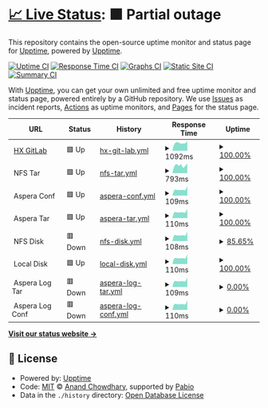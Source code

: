 # [📈 Live Status](https://fwten.github.io/hxgl-upptime): <!--live status--> **🟧 Partial outage**

This repository contains the open-source uptime monitor and status page for [Upptime](https://upptime.js.org), powered by [Upptime](https://github.com/upptime/upptime).

[![Uptime CI](https://github.com/fwten/hxgl-upptime/workflows/Uptime%20CI/badge.svg)](https://github.com/fwten/hxgl-upptime/actions?query=workflow%3A%22Uptime+CI%22)
[![Response Time CI](https://github.com/fwten/hxgl-upptime/workflows/Response%20Time%20CI/badge.svg)](https://github.com/fwten/hxgl-upptime/actions?query=workflow%3A%22Response+Time+CI%22)
[![Graphs CI](https://github.com/fwten/hxgl-upptime/workflows/Graphs%20CI/badge.svg)](https://github.com/fwten/hxgl-upptime/actions?query=workflow%3A%22Graphs+CI%22)
[![Static Site CI](https://github.com/fwten/hxgl-upptime/workflows/Static%20Site%20CI/badge.svg)](https://github.com/fwten/hxgl-upptime/actions?query=workflow%3A%22Static+Site+CI%22)
[![Summary CI](https://github.com/fwten/hxgl-upptime/workflows/Summary%20CI/badge.svg)](https://github.com/fwten/hxgl-upptime/actions?query=workflow%3A%22Summary+CI%22)

With [Upptime](https://upptime.js.org), you can get your own unlimited and free uptime monitor and status page, powered entirely by a GitHub repository. We use [Issues](https://github.com/upptime/upptime/issues) as incident reports, [Actions](https://github.com/fwten/hxgl-upptime/actions) as uptime monitors, and [Pages](https://upptime.github.io/upptime) for the status page.

<!--start: status pages-->
<!-- This summary is generated by Upptime (https://github.com/upptime/upptime) -->
<!-- Do not edit this manually, your changes will be overwritten -->
<!-- prettier-ignore -->
| URL | Status | History | Response Time | Uptime |
| --- | ------ | ------- | ------------- | ------ |
| <img alt="" src="https://icons.duckduckgo.com/ip3/healthx-gitlab.bihealth.org.ico" height="13"> [HX GitLab](https://healthx-gitlab.bihealth.org/) | 🟩 Up | [hx-git-lab.yml](https://github.com/fwten/hxgl-upptime/commits/HEAD/history/hx-git-lab.yml) | <details><summary><img alt="Response time graph" src="./graphs/hx-git-lab/response-time-week.png" height="20"> 1092ms</summary><br><a href="https://fwten.github.io/hxgl-upptime/history/hx-git-lab"><img alt="Response time 1252" src="https://img.shields.io/endpoint?url=https%3A%2F%2Fraw.githubusercontent.com%2Ffwten%2Fhxgl-upptime%2FHEAD%2Fapi%2Fhx-git-lab%2Fresponse-time.json"></a><br><a href="https://fwten.github.io/hxgl-upptime/history/hx-git-lab"><img alt="24-hour response time 1026" src="https://img.shields.io/endpoint?url=https%3A%2F%2Fraw.githubusercontent.com%2Ffwten%2Fhxgl-upptime%2FHEAD%2Fapi%2Fhx-git-lab%2Fresponse-time-day.json"></a><br><a href="https://fwten.github.io/hxgl-upptime/history/hx-git-lab"><img alt="7-day response time 1092" src="https://img.shields.io/endpoint?url=https%3A%2F%2Fraw.githubusercontent.com%2Ffwten%2Fhxgl-upptime%2FHEAD%2Fapi%2Fhx-git-lab%2Fresponse-time-week.json"></a><br><a href="https://fwten.github.io/hxgl-upptime/history/hx-git-lab"><img alt="30-day response time 1181" src="https://img.shields.io/endpoint?url=https%3A%2F%2Fraw.githubusercontent.com%2Ffwten%2Fhxgl-upptime%2FHEAD%2Fapi%2Fhx-git-lab%2Fresponse-time-month.json"></a><br><a href="https://fwten.github.io/hxgl-upptime/history/hx-git-lab"><img alt="1-year response time 1252" src="https://img.shields.io/endpoint?url=https%3A%2F%2Fraw.githubusercontent.com%2Ffwten%2Fhxgl-upptime%2FHEAD%2Fapi%2Fhx-git-lab%2Fresponse-time-year.json"></a></details> | <details><summary><a href="https://fwten.github.io/hxgl-upptime/history/hx-git-lab">100.00%</a></summary><a href="https://fwten.github.io/hxgl-upptime/history/hx-git-lab"><img alt="All-time uptime 93.01%" src="https://img.shields.io/endpoint?url=https%3A%2F%2Fraw.githubusercontent.com%2Ffwten%2Fhxgl-upptime%2FHEAD%2Fapi%2Fhx-git-lab%2Fuptime.json"></a><br><a href="https://fwten.github.io/hxgl-upptime/history/hx-git-lab"><img alt="24-hour uptime 100.00%" src="https://img.shields.io/endpoint?url=https%3A%2F%2Fraw.githubusercontent.com%2Ffwten%2Fhxgl-upptime%2FHEAD%2Fapi%2Fhx-git-lab%2Fuptime-day.json"></a><br><a href="https://fwten.github.io/hxgl-upptime/history/hx-git-lab"><img alt="7-day uptime 100.00%" src="https://img.shields.io/endpoint?url=https%3A%2F%2Fraw.githubusercontent.com%2Ffwten%2Fhxgl-upptime%2FHEAD%2Fapi%2Fhx-git-lab%2Fuptime-week.json"></a><br><a href="https://fwten.github.io/hxgl-upptime/history/hx-git-lab"><img alt="30-day uptime 100.00%" src="https://img.shields.io/endpoint?url=https%3A%2F%2Fraw.githubusercontent.com%2Ffwten%2Fhxgl-upptime%2FHEAD%2Fapi%2Fhx-git-lab%2Fuptime-month.json"></a><br><a href="https://fwten.github.io/hxgl-upptime/history/hx-git-lab"><img alt="1-year uptime 93.01%" src="https://img.shields.io/endpoint?url=https%3A%2F%2Fraw.githubusercontent.com%2Ffwten%2Fhxgl-upptime%2FHEAD%2Fapi%2Fhx-git-lab%2Fuptime-year.json"></a></details>
| <img alt="" src="https://icons.duckduckgo.com/ip3/$hx_status_page.ico" height="13"> NFS Tar | 🟩 Up | [nfs-tar.yml](https://github.com/fwten/hxgl-upptime/commits/HEAD/history/nfs-tar.yml) | <details><summary><img alt="Response time graph" src="./graphs/nfs-tar/response-time-week.png" height="20"> 793ms</summary><br><a href="https://fwten.github.io/hxgl-upptime/history/nfs-tar"><img alt="Response time 848" src="https://img.shields.io/endpoint?url=https%3A%2F%2Fraw.githubusercontent.com%2Ffwten%2Fhxgl-upptime%2FHEAD%2Fapi%2Fnfs-tar%2Fresponse-time.json"></a><br><a href="https://fwten.github.io/hxgl-upptime/history/nfs-tar"><img alt="24-hour response time 875" src="https://img.shields.io/endpoint?url=https%3A%2F%2Fraw.githubusercontent.com%2Ffwten%2Fhxgl-upptime%2FHEAD%2Fapi%2Fnfs-tar%2Fresponse-time-day.json"></a><br><a href="https://fwten.github.io/hxgl-upptime/history/nfs-tar"><img alt="7-day response time 793" src="https://img.shields.io/endpoint?url=https%3A%2F%2Fraw.githubusercontent.com%2Ffwten%2Fhxgl-upptime%2FHEAD%2Fapi%2Fnfs-tar%2Fresponse-time-week.json"></a><br><a href="https://fwten.github.io/hxgl-upptime/history/nfs-tar"><img alt="30-day response time 815" src="https://img.shields.io/endpoint?url=https%3A%2F%2Fraw.githubusercontent.com%2Ffwten%2Fhxgl-upptime%2FHEAD%2Fapi%2Fnfs-tar%2Fresponse-time-month.json"></a><br><a href="https://fwten.github.io/hxgl-upptime/history/nfs-tar"><img alt="1-year response time 848" src="https://img.shields.io/endpoint?url=https%3A%2F%2Fraw.githubusercontent.com%2Ffwten%2Fhxgl-upptime%2FHEAD%2Fapi%2Fnfs-tar%2Fresponse-time-year.json"></a></details> | <details><summary><a href="https://fwten.github.io/hxgl-upptime/history/nfs-tar">100.00%</a></summary><a href="https://fwten.github.io/hxgl-upptime/history/nfs-tar"><img alt="All-time uptime 91.26%" src="https://img.shields.io/endpoint?url=https%3A%2F%2Fraw.githubusercontent.com%2Ffwten%2Fhxgl-upptime%2FHEAD%2Fapi%2Fnfs-tar%2Fuptime.json"></a><br><a href="https://fwten.github.io/hxgl-upptime/history/nfs-tar"><img alt="24-hour uptime 100.00%" src="https://img.shields.io/endpoint?url=https%3A%2F%2Fraw.githubusercontent.com%2Ffwten%2Fhxgl-upptime%2FHEAD%2Fapi%2Fnfs-tar%2Fuptime-day.json"></a><br><a href="https://fwten.github.io/hxgl-upptime/history/nfs-tar"><img alt="7-day uptime 100.00%" src="https://img.shields.io/endpoint?url=https%3A%2F%2Fraw.githubusercontent.com%2Ffwten%2Fhxgl-upptime%2FHEAD%2Fapi%2Fnfs-tar%2Fuptime-week.json"></a><br><a href="https://fwten.github.io/hxgl-upptime/history/nfs-tar"><img alt="30-day uptime 100.00%" src="https://img.shields.io/endpoint?url=https%3A%2F%2Fraw.githubusercontent.com%2Ffwten%2Fhxgl-upptime%2FHEAD%2Fapi%2Fnfs-tar%2Fuptime-month.json"></a><br><a href="https://fwten.github.io/hxgl-upptime/history/nfs-tar"><img alt="1-year uptime 91.26%" src="https://img.shields.io/endpoint?url=https%3A%2F%2Fraw.githubusercontent.com%2Ffwten%2Fhxgl-upptime%2FHEAD%2Fapi%2Fnfs-tar%2Fuptime-year.json"></a></details>
| <img alt="" src="https://icons.duckduckgo.com/ip3/$hx_status_page.ico" height="13"> Aspera Conf | 🟩 Up | [aspera-conf.yml](https://github.com/fwten/hxgl-upptime/commits/HEAD/history/aspera-conf.yml) | <details><summary><img alt="Response time graph" src="./graphs/aspera-conf/response-time-week.png" height="20"> 109ms</summary><br><a href="https://fwten.github.io/hxgl-upptime/history/aspera-conf"><img alt="Response time 124" src="https://img.shields.io/endpoint?url=https%3A%2F%2Fraw.githubusercontent.com%2Ffwten%2Fhxgl-upptime%2FHEAD%2Fapi%2Faspera-conf%2Fresponse-time.json"></a><br><a href="https://fwten.github.io/hxgl-upptime/history/aspera-conf"><img alt="24-hour response time 98" src="https://img.shields.io/endpoint?url=https%3A%2F%2Fraw.githubusercontent.com%2Ffwten%2Fhxgl-upptime%2FHEAD%2Fapi%2Faspera-conf%2Fresponse-time-day.json"></a><br><a href="https://fwten.github.io/hxgl-upptime/history/aspera-conf"><img alt="7-day response time 109" src="https://img.shields.io/endpoint?url=https%3A%2F%2Fraw.githubusercontent.com%2Ffwten%2Fhxgl-upptime%2FHEAD%2Fapi%2Faspera-conf%2Fresponse-time-week.json"></a><br><a href="https://fwten.github.io/hxgl-upptime/history/aspera-conf"><img alt="30-day response time 118" src="https://img.shields.io/endpoint?url=https%3A%2F%2Fraw.githubusercontent.com%2Ffwten%2Fhxgl-upptime%2FHEAD%2Fapi%2Faspera-conf%2Fresponse-time-month.json"></a><br><a href="https://fwten.github.io/hxgl-upptime/history/aspera-conf"><img alt="1-year response time 124" src="https://img.shields.io/endpoint?url=https%3A%2F%2Fraw.githubusercontent.com%2Ffwten%2Fhxgl-upptime%2FHEAD%2Fapi%2Faspera-conf%2Fresponse-time-year.json"></a></details> | <details><summary><a href="https://fwten.github.io/hxgl-upptime/history/aspera-conf">100.00%</a></summary><a href="https://fwten.github.io/hxgl-upptime/history/aspera-conf"><img alt="All-time uptime 91.94%" src="https://img.shields.io/endpoint?url=https%3A%2F%2Fraw.githubusercontent.com%2Ffwten%2Fhxgl-upptime%2FHEAD%2Fapi%2Faspera-conf%2Fuptime.json"></a><br><a href="https://fwten.github.io/hxgl-upptime/history/aspera-conf"><img alt="24-hour uptime 100.00%" src="https://img.shields.io/endpoint?url=https%3A%2F%2Fraw.githubusercontent.com%2Ffwten%2Fhxgl-upptime%2FHEAD%2Fapi%2Faspera-conf%2Fuptime-day.json"></a><br><a href="https://fwten.github.io/hxgl-upptime/history/aspera-conf"><img alt="7-day uptime 100.00%" src="https://img.shields.io/endpoint?url=https%3A%2F%2Fraw.githubusercontent.com%2Ffwten%2Fhxgl-upptime%2FHEAD%2Fapi%2Faspera-conf%2Fuptime-week.json"></a><br><a href="https://fwten.github.io/hxgl-upptime/history/aspera-conf"><img alt="30-day uptime 100.00%" src="https://img.shields.io/endpoint?url=https%3A%2F%2Fraw.githubusercontent.com%2Ffwten%2Fhxgl-upptime%2FHEAD%2Fapi%2Faspera-conf%2Fuptime-month.json"></a><br><a href="https://fwten.github.io/hxgl-upptime/history/aspera-conf"><img alt="1-year uptime 91.94%" src="https://img.shields.io/endpoint?url=https%3A%2F%2Fraw.githubusercontent.com%2Ffwten%2Fhxgl-upptime%2FHEAD%2Fapi%2Faspera-conf%2Fuptime-year.json"></a></details>
| <img alt="" src="https://icons.duckduckgo.com/ip3/$hx_status_page.ico" height="13"> Aspera Tar | 🟩 Up | [aspera-tar.yml](https://github.com/fwten/hxgl-upptime/commits/HEAD/history/aspera-tar.yml) | <details><summary><img alt="Response time graph" src="./graphs/aspera-tar/response-time-week.png" height="20"> 110ms</summary><br><a href="https://fwten.github.io/hxgl-upptime/history/aspera-tar"><img alt="Response time 125" src="https://img.shields.io/endpoint?url=https%3A%2F%2Fraw.githubusercontent.com%2Ffwten%2Fhxgl-upptime%2FHEAD%2Fapi%2Faspera-tar%2Fresponse-time.json"></a><br><a href="https://fwten.github.io/hxgl-upptime/history/aspera-tar"><img alt="24-hour response time 97" src="https://img.shields.io/endpoint?url=https%3A%2F%2Fraw.githubusercontent.com%2Ffwten%2Fhxgl-upptime%2FHEAD%2Fapi%2Faspera-tar%2Fresponse-time-day.json"></a><br><a href="https://fwten.github.io/hxgl-upptime/history/aspera-tar"><img alt="7-day response time 110" src="https://img.shields.io/endpoint?url=https%3A%2F%2Fraw.githubusercontent.com%2Ffwten%2Fhxgl-upptime%2FHEAD%2Fapi%2Faspera-tar%2Fresponse-time-week.json"></a><br><a href="https://fwten.github.io/hxgl-upptime/history/aspera-tar"><img alt="30-day response time 118" src="https://img.shields.io/endpoint?url=https%3A%2F%2Fraw.githubusercontent.com%2Ffwten%2Fhxgl-upptime%2FHEAD%2Fapi%2Faspera-tar%2Fresponse-time-month.json"></a><br><a href="https://fwten.github.io/hxgl-upptime/history/aspera-tar"><img alt="1-year response time 125" src="https://img.shields.io/endpoint?url=https%3A%2F%2Fraw.githubusercontent.com%2Ffwten%2Fhxgl-upptime%2FHEAD%2Fapi%2Faspera-tar%2Fresponse-time-year.json"></a></details> | <details><summary><a href="https://fwten.github.io/hxgl-upptime/history/aspera-tar">100.00%</a></summary><a href="https://fwten.github.io/hxgl-upptime/history/aspera-tar"><img alt="All-time uptime 91.94%" src="https://img.shields.io/endpoint?url=https%3A%2F%2Fraw.githubusercontent.com%2Ffwten%2Fhxgl-upptime%2FHEAD%2Fapi%2Faspera-tar%2Fuptime.json"></a><br><a href="https://fwten.github.io/hxgl-upptime/history/aspera-tar"><img alt="24-hour uptime 100.00%" src="https://img.shields.io/endpoint?url=https%3A%2F%2Fraw.githubusercontent.com%2Ffwten%2Fhxgl-upptime%2FHEAD%2Fapi%2Faspera-tar%2Fuptime-day.json"></a><br><a href="https://fwten.github.io/hxgl-upptime/history/aspera-tar"><img alt="7-day uptime 100.00%" src="https://img.shields.io/endpoint?url=https%3A%2F%2Fraw.githubusercontent.com%2Ffwten%2Fhxgl-upptime%2FHEAD%2Fapi%2Faspera-tar%2Fuptime-week.json"></a><br><a href="https://fwten.github.io/hxgl-upptime/history/aspera-tar"><img alt="30-day uptime 100.00%" src="https://img.shields.io/endpoint?url=https%3A%2F%2Fraw.githubusercontent.com%2Ffwten%2Fhxgl-upptime%2FHEAD%2Fapi%2Faspera-tar%2Fuptime-month.json"></a><br><a href="https://fwten.github.io/hxgl-upptime/history/aspera-tar"><img alt="1-year uptime 91.94%" src="https://img.shields.io/endpoint?url=https%3A%2F%2Fraw.githubusercontent.com%2Ffwten%2Fhxgl-upptime%2FHEAD%2Fapi%2Faspera-tar%2Fuptime-year.json"></a></details>
| <img alt="" src="https://icons.duckduckgo.com/ip3/$hx_status_page.ico" height="13"> NFS Disk | 🟥 Down | [nfs-disk.yml](https://github.com/fwten/hxgl-upptime/commits/HEAD/history/nfs-disk.yml) | <details><summary><img alt="Response time graph" src="./graphs/nfs-disk/response-time-week.png" height="20"> 108ms</summary><br><a href="https://fwten.github.io/hxgl-upptime/history/nfs-disk"><img alt="Response time 123" src="https://img.shields.io/endpoint?url=https%3A%2F%2Fraw.githubusercontent.com%2Ffwten%2Fhxgl-upptime%2FHEAD%2Fapi%2Fnfs-disk%2Fresponse-time.json"></a><br><a href="https://fwten.github.io/hxgl-upptime/history/nfs-disk"><img alt="24-hour response time 98" src="https://img.shields.io/endpoint?url=https%3A%2F%2Fraw.githubusercontent.com%2Ffwten%2Fhxgl-upptime%2FHEAD%2Fapi%2Fnfs-disk%2Fresponse-time-day.json"></a><br><a href="https://fwten.github.io/hxgl-upptime/history/nfs-disk"><img alt="7-day response time 108" src="https://img.shields.io/endpoint?url=https%3A%2F%2Fraw.githubusercontent.com%2Ffwten%2Fhxgl-upptime%2FHEAD%2Fapi%2Fnfs-disk%2Fresponse-time-week.json"></a><br><a href="https://fwten.github.io/hxgl-upptime/history/nfs-disk"><img alt="30-day response time 116" src="https://img.shields.io/endpoint?url=https%3A%2F%2Fraw.githubusercontent.com%2Ffwten%2Fhxgl-upptime%2FHEAD%2Fapi%2Fnfs-disk%2Fresponse-time-month.json"></a><br><a href="https://fwten.github.io/hxgl-upptime/history/nfs-disk"><img alt="1-year response time 123" src="https://img.shields.io/endpoint?url=https%3A%2F%2Fraw.githubusercontent.com%2Ffwten%2Fhxgl-upptime%2FHEAD%2Fapi%2Fnfs-disk%2Fresponse-time-year.json"></a></details> | <details><summary><a href="https://fwten.github.io/hxgl-upptime/history/nfs-disk">85.65%</a></summary><a href="https://fwten.github.io/hxgl-upptime/history/nfs-disk"><img alt="All-time uptime 82.89%" src="https://img.shields.io/endpoint?url=https%3A%2F%2Fraw.githubusercontent.com%2Ffwten%2Fhxgl-upptime%2FHEAD%2Fapi%2Fnfs-disk%2Fuptime.json"></a><br><a href="https://fwten.github.io/hxgl-upptime/history/nfs-disk"><img alt="24-hour uptime 99.99%" src="https://img.shields.io/endpoint?url=https%3A%2F%2Fraw.githubusercontent.com%2Ffwten%2Fhxgl-upptime%2FHEAD%2Fapi%2Fnfs-disk%2Fuptime-day.json"></a><br><a href="https://fwten.github.io/hxgl-upptime/history/nfs-disk"><img alt="7-day uptime 85.65%" src="https://img.shields.io/endpoint?url=https%3A%2F%2Fraw.githubusercontent.com%2Ffwten%2Fhxgl-upptime%2FHEAD%2Fapi%2Fnfs-disk%2Fuptime-week.json"></a><br><a href="https://fwten.github.io/hxgl-upptime/history/nfs-disk"><img alt="30-day uptime 90.97%" src="https://img.shields.io/endpoint?url=https%3A%2F%2Fraw.githubusercontent.com%2Ffwten%2Fhxgl-upptime%2FHEAD%2Fapi%2Fnfs-disk%2Fuptime-month.json"></a><br><a href="https://fwten.github.io/hxgl-upptime/history/nfs-disk"><img alt="1-year uptime 82.89%" src="https://img.shields.io/endpoint?url=https%3A%2F%2Fraw.githubusercontent.com%2Ffwten%2Fhxgl-upptime%2FHEAD%2Fapi%2Fnfs-disk%2Fuptime-year.json"></a></details>
| <img alt="" src="https://icons.duckduckgo.com/ip3/$hx_status_page.ico" height="13"> Local Disk | 🟩 Up | [local-disk.yml](https://github.com/fwten/hxgl-upptime/commits/HEAD/history/local-disk.yml) | <details><summary><img alt="Response time graph" src="./graphs/local-disk/response-time-week.png" height="20"> 110ms</summary><br><a href="https://fwten.github.io/hxgl-upptime/history/local-disk"><img alt="Response time 124" src="https://img.shields.io/endpoint?url=https%3A%2F%2Fraw.githubusercontent.com%2Ffwten%2Fhxgl-upptime%2FHEAD%2Fapi%2Flocal-disk%2Fresponse-time.json"></a><br><a href="https://fwten.github.io/hxgl-upptime/history/local-disk"><img alt="24-hour response time 98" src="https://img.shields.io/endpoint?url=https%3A%2F%2Fraw.githubusercontent.com%2Ffwten%2Fhxgl-upptime%2FHEAD%2Fapi%2Flocal-disk%2Fresponse-time-day.json"></a><br><a href="https://fwten.github.io/hxgl-upptime/history/local-disk"><img alt="7-day response time 110" src="https://img.shields.io/endpoint?url=https%3A%2F%2Fraw.githubusercontent.com%2Ffwten%2Fhxgl-upptime%2FHEAD%2Fapi%2Flocal-disk%2Fresponse-time-week.json"></a><br><a href="https://fwten.github.io/hxgl-upptime/history/local-disk"><img alt="30-day response time 118" src="https://img.shields.io/endpoint?url=https%3A%2F%2Fraw.githubusercontent.com%2Ffwten%2Fhxgl-upptime%2FHEAD%2Fapi%2Flocal-disk%2Fresponse-time-month.json"></a><br><a href="https://fwten.github.io/hxgl-upptime/history/local-disk"><img alt="1-year response time 124" src="https://img.shields.io/endpoint?url=https%3A%2F%2Fraw.githubusercontent.com%2Ffwten%2Fhxgl-upptime%2FHEAD%2Fapi%2Flocal-disk%2Fresponse-time-year.json"></a></details> | <details><summary><a href="https://fwten.github.io/hxgl-upptime/history/local-disk">100.00%</a></summary><a href="https://fwten.github.io/hxgl-upptime/history/local-disk"><img alt="All-time uptime 91.94%" src="https://img.shields.io/endpoint?url=https%3A%2F%2Fraw.githubusercontent.com%2Ffwten%2Fhxgl-upptime%2FHEAD%2Fapi%2Flocal-disk%2Fuptime.json"></a><br><a href="https://fwten.github.io/hxgl-upptime/history/local-disk"><img alt="24-hour uptime 100.00%" src="https://img.shields.io/endpoint?url=https%3A%2F%2Fraw.githubusercontent.com%2Ffwten%2Fhxgl-upptime%2FHEAD%2Fapi%2Flocal-disk%2Fuptime-day.json"></a><br><a href="https://fwten.github.io/hxgl-upptime/history/local-disk"><img alt="7-day uptime 100.00%" src="https://img.shields.io/endpoint?url=https%3A%2F%2Fraw.githubusercontent.com%2Ffwten%2Fhxgl-upptime%2FHEAD%2Fapi%2Flocal-disk%2Fuptime-week.json"></a><br><a href="https://fwten.github.io/hxgl-upptime/history/local-disk"><img alt="30-day uptime 100.00%" src="https://img.shields.io/endpoint?url=https%3A%2F%2Fraw.githubusercontent.com%2Ffwten%2Fhxgl-upptime%2FHEAD%2Fapi%2Flocal-disk%2Fuptime-month.json"></a><br><a href="https://fwten.github.io/hxgl-upptime/history/local-disk"><img alt="1-year uptime 91.94%" src="https://img.shields.io/endpoint?url=https%3A%2F%2Fraw.githubusercontent.com%2Ffwten%2Fhxgl-upptime%2FHEAD%2Fapi%2Flocal-disk%2Fuptime-year.json"></a></details>
| <img alt="" src="https://icons.duckduckgo.com/ip3/$hx_status_page.ico" height="13"> Aspera Log Tar | 🟥 Down | [aspera-log-tar.yml](https://github.com/fwten/hxgl-upptime/commits/HEAD/history/aspera-log-tar.yml) | <details><summary><img alt="Response time graph" src="./graphs/aspera-log-tar/response-time-week.png" height="20"> 109ms</summary><br><a href="https://fwten.github.io/hxgl-upptime/history/aspera-log-tar"><img alt="Response time 122" src="https://img.shields.io/endpoint?url=https%3A%2F%2Fraw.githubusercontent.com%2Ffwten%2Fhxgl-upptime%2FHEAD%2Fapi%2Faspera-log-tar%2Fresponse-time.json"></a><br><a href="https://fwten.github.io/hxgl-upptime/history/aspera-log-tar"><img alt="24-hour response time 98" src="https://img.shields.io/endpoint?url=https%3A%2F%2Fraw.githubusercontent.com%2Ffwten%2Fhxgl-upptime%2FHEAD%2Fapi%2Faspera-log-tar%2Fresponse-time-day.json"></a><br><a href="https://fwten.github.io/hxgl-upptime/history/aspera-log-tar"><img alt="7-day response time 109" src="https://img.shields.io/endpoint?url=https%3A%2F%2Fraw.githubusercontent.com%2Ffwten%2Fhxgl-upptime%2FHEAD%2Fapi%2Faspera-log-tar%2Fresponse-time-week.json"></a><br><a href="https://fwten.github.io/hxgl-upptime/history/aspera-log-tar"><img alt="30-day response time 121" src="https://img.shields.io/endpoint?url=https%3A%2F%2Fraw.githubusercontent.com%2Ffwten%2Fhxgl-upptime%2FHEAD%2Fapi%2Faspera-log-tar%2Fresponse-time-month.json"></a><br><a href="https://fwten.github.io/hxgl-upptime/history/aspera-log-tar"><img alt="1-year response time 122" src="https://img.shields.io/endpoint?url=https%3A%2F%2Fraw.githubusercontent.com%2Ffwten%2Fhxgl-upptime%2FHEAD%2Fapi%2Faspera-log-tar%2Fresponse-time-year.json"></a></details> | <details><summary><a href="https://fwten.github.io/hxgl-upptime/history/aspera-log-tar">0.00%</a></summary><a href="https://fwten.github.io/hxgl-upptime/history/aspera-log-tar"><img alt="All-time uptime 51.58%" src="https://img.shields.io/endpoint?url=https%3A%2F%2Fraw.githubusercontent.com%2Ffwten%2Fhxgl-upptime%2FHEAD%2Fapi%2Faspera-log-tar%2Fuptime.json"></a><br><a href="https://fwten.github.io/hxgl-upptime/history/aspera-log-tar"><img alt="24-hour uptime 0.00%" src="https://img.shields.io/endpoint?url=https%3A%2F%2Fraw.githubusercontent.com%2Ffwten%2Fhxgl-upptime%2FHEAD%2Fapi%2Faspera-log-tar%2Fuptime-day.json"></a><br><a href="https://fwten.github.io/hxgl-upptime/history/aspera-log-tar"><img alt="7-day uptime 0.00%" src="https://img.shields.io/endpoint?url=https%3A%2F%2Fraw.githubusercontent.com%2Ffwten%2Fhxgl-upptime%2FHEAD%2Fapi%2Faspera-log-tar%2Fuptime-week.json"></a><br><a href="https://fwten.github.io/hxgl-upptime/history/aspera-log-tar"><img alt="30-day uptime 0.00%" src="https://img.shields.io/endpoint?url=https%3A%2F%2Fraw.githubusercontent.com%2Ffwten%2Fhxgl-upptime%2FHEAD%2Fapi%2Faspera-log-tar%2Fuptime-month.json"></a><br><a href="https://fwten.github.io/hxgl-upptime/history/aspera-log-tar"><img alt="1-year uptime 51.58%" src="https://img.shields.io/endpoint?url=https%3A%2F%2Fraw.githubusercontent.com%2Ffwten%2Fhxgl-upptime%2FHEAD%2Fapi%2Faspera-log-tar%2Fuptime-year.json"></a></details>
| <img alt="" src="https://icons.duckduckgo.com/ip3/$hx_status_page.ico" height="13"> Aspera Log Conf | 🟥 Down | [aspera-log-conf.yml](https://github.com/fwten/hxgl-upptime/commits/HEAD/history/aspera-log-conf.yml) | <details><summary><img alt="Response time graph" src="./graphs/aspera-log-conf/response-time-week.png" height="20"> 110ms</summary><br><a href="https://fwten.github.io/hxgl-upptime/history/aspera-log-conf"><img alt="Response time 124" src="https://img.shields.io/endpoint?url=https%3A%2F%2Fraw.githubusercontent.com%2Ffwten%2Fhxgl-upptime%2FHEAD%2Fapi%2Faspera-log-conf%2Fresponse-time.json"></a><br><a href="https://fwten.github.io/hxgl-upptime/history/aspera-log-conf"><img alt="24-hour response time 98" src="https://img.shields.io/endpoint?url=https%3A%2F%2Fraw.githubusercontent.com%2Ffwten%2Fhxgl-upptime%2FHEAD%2Fapi%2Faspera-log-conf%2Fresponse-time-day.json"></a><br><a href="https://fwten.github.io/hxgl-upptime/history/aspera-log-conf"><img alt="7-day response time 110" src="https://img.shields.io/endpoint?url=https%3A%2F%2Fraw.githubusercontent.com%2Ffwten%2Fhxgl-upptime%2FHEAD%2Fapi%2Faspera-log-conf%2Fresponse-time-week.json"></a><br><a href="https://fwten.github.io/hxgl-upptime/history/aspera-log-conf"><img alt="30-day response time 118" src="https://img.shields.io/endpoint?url=https%3A%2F%2Fraw.githubusercontent.com%2Ffwten%2Fhxgl-upptime%2FHEAD%2Fapi%2Faspera-log-conf%2Fresponse-time-month.json"></a><br><a href="https://fwten.github.io/hxgl-upptime/history/aspera-log-conf"><img alt="1-year response time 124" src="https://img.shields.io/endpoint?url=https%3A%2F%2Fraw.githubusercontent.com%2Ffwten%2Fhxgl-upptime%2FHEAD%2Fapi%2Faspera-log-conf%2Fresponse-time-year.json"></a></details> | <details><summary><a href="https://fwten.github.io/hxgl-upptime/history/aspera-log-conf">0.00%</a></summary><a href="https://fwten.github.io/hxgl-upptime/history/aspera-log-conf"><img alt="All-time uptime 57.23%" src="https://img.shields.io/endpoint?url=https%3A%2F%2Fraw.githubusercontent.com%2Ffwten%2Fhxgl-upptime%2FHEAD%2Fapi%2Faspera-log-conf%2Fuptime.json"></a><br><a href="https://fwten.github.io/hxgl-upptime/history/aspera-log-conf"><img alt="24-hour uptime 0.00%" src="https://img.shields.io/endpoint?url=https%3A%2F%2Fraw.githubusercontent.com%2Ffwten%2Fhxgl-upptime%2FHEAD%2Fapi%2Faspera-log-conf%2Fuptime-day.json"></a><br><a href="https://fwten.github.io/hxgl-upptime/history/aspera-log-conf"><img alt="7-day uptime 0.00%" src="https://img.shields.io/endpoint?url=https%3A%2F%2Fraw.githubusercontent.com%2Ffwten%2Fhxgl-upptime%2FHEAD%2Fapi%2Faspera-log-conf%2Fuptime-week.json"></a><br><a href="https://fwten.github.io/hxgl-upptime/history/aspera-log-conf"><img alt="30-day uptime 0.00%" src="https://img.shields.io/endpoint?url=https%3A%2F%2Fraw.githubusercontent.com%2Ffwten%2Fhxgl-upptime%2FHEAD%2Fapi%2Faspera-log-conf%2Fuptime-month.json"></a><br><a href="https://fwten.github.io/hxgl-upptime/history/aspera-log-conf"><img alt="1-year uptime 57.23%" src="https://img.shields.io/endpoint?url=https%3A%2F%2Fraw.githubusercontent.com%2Ffwten%2Fhxgl-upptime%2FHEAD%2Fapi%2Faspera-log-conf%2Fuptime-year.json"></a></details>

<!--end: status pages-->

[**Visit our status website →**](https://fwten.github.io/hxgl-upptime)

## 📄 License

- Powered by: [Upptime](https://github.com/upptime/upptime)
- Code: [MIT](./LICENSE) © [Anand Chowdhary](https://anandchowdhary.com), supported by [Pabio](https://pabio.com)
- Data in the `./history` directory: [Open Database License](https://opendatacommons.org/licenses/odbl/1-0/)
